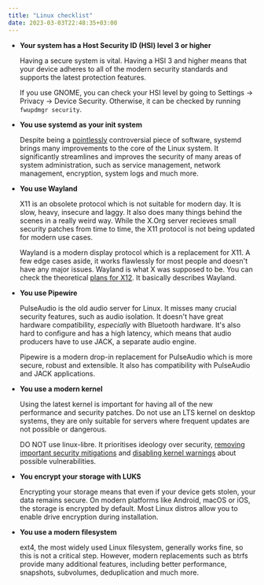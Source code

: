 ```yaml
---
title: "Linux checklist"
date: 2023-03-03T22:48:35+03:00
---
```


- **Your system has a Host Security ID (HSI) level 3 or higher**

  Having a secure system is vital. Having a HSI 3 and higher means that your
  device adheres to all of the modern security standards and supports the latest
  protection features.

  If you use GNOME, you can check your HSI level by going to Settings -> Privacy
  -> Device Security. Otherwise, it can be checked by running
  `fwupdmgr security`.

- **You use systemd as your init system**

  Despite being a
  [pointlessly](https://0pointer.de/blog/projects/the-biggest-myths.html)
  controversial piece of software, systemd brings many improvements to the core
  of the Linux system. It significantly streamlines and improves the security of
  many areas of system administration, such as service management, network
  management, encryption, system logs and much more.

- **You use Wayland**

  X11 is an obsolete protocol which is not suitable for modern day. It is slow,
  heavy, insecure and laggy. It also does many things behind the scenes in a
  really weird way. While the X.Org server recieves small security patches from
  time to time, the X11 protocol is not being updated for modern use cases.

  Wayland is a modern display protocol which is a replacement for X11. A few
  edge cases aside, it works flawlessly for most people and doesn't have any
  major issues. Wayland is what X was supposed to be. You can check the
  theoretical [plans for X12](https://www.x.org/wiki/Development/X12/). It
  basically describes Wayland.

- **You use Pipewire**

  PulseAudio is the old audio server for Linux. It misses many crucial security
  features, such as audio isolation. It doesn't have great hardware
  compatibility, _especially_ with Bluetooth hardware. It's also hard to
  configure and has a high latency, which means that audio producers have to use
  JACK, a separate audio engine.

  Pipewire is a modern drop-in replacement for PulseAudio which is more secure,
  robust and extensible. It also has compatibility with PulseAudio and JACK
  applications.

- **You use a modern kernel**

  Using the latest kernel is important for having all of the new performance and
  security patches. Do not use an LTS kernel on desktop systems, they are only
  suitable for servers where frequent updates are not possible or dangerous.

  DO NOT use linux-libre. It prioritises ideology over security,
  [removing important security mitigations](https://www.phoronix.com/scan.php?page=news_item&px=GNU-Linux-Libre-5.7-Released)
  and [disabling kernel warnings](https://news.ycombinator.com/item?id=29674846)
  about possible vulnerabilities.

- **You encrypt your storage with LUKS**

  Encrypting your storage means that even if your device gets stolen, your data
  remains secure. On modern platforms like Android, macOS or iOS, the storage is
  encrypted by default. Most Linux distros allow you to enable drive encryption
  during installation.

- **You use a modern filesystem**

  ext4, the most widely used Linux filesystem, generally works fine, so this is
  not a critical step. However, modern replacements such as btrfs provide many
  additional features, including better performance, snapshots, subvolumes,
  deduplication and much more.
